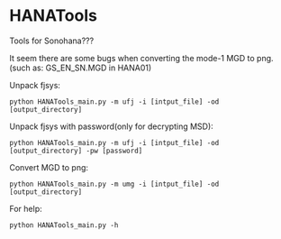 # HANATools
Tools for Sonohana???

It seem there are some bugs when converting the mode-1 MGD to png. (such as: GS_EN_SN.MGD in HANA01)

Unpack fjsys:
```
python HANATools_main.py -m ufj -i [intput_file] -od [output_directory]
```

Unpack fjsys with password(only for decrypting MSD):
```
python HANATools_main.py -m ufj -i [intput_file] -od [output_directory] -pw [password]
```

Convert MGD to png:
```
python HANATools_main.py -m umg -i [intput_file] -od [output_directory]
```

For help:
```
python HANATools_main.py -h
```